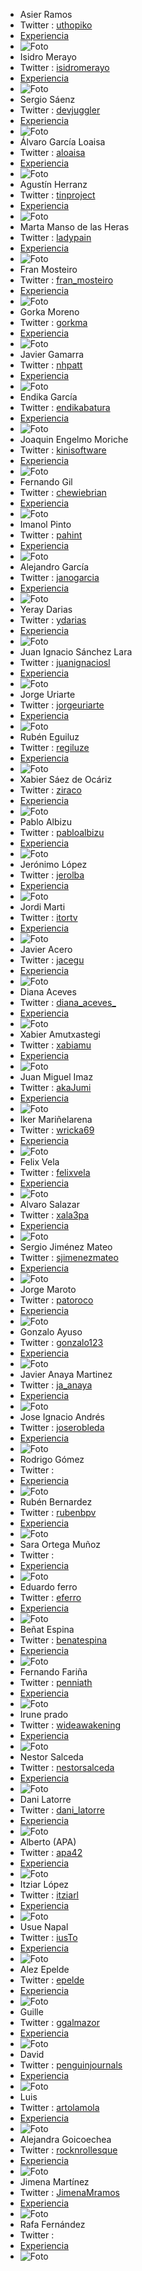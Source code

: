 - Asier Ramos
- Twitter : [uthopiko](https://twitter.com/{e.gsx$twitter.$t})
- [Experiencia](http:://ftt.programania.net/experiencias/1.html) 
- ![Foto](https://pbs.twimg.com/profile_images/971153364376588289/Ebl9mPp4_400x400.jpg)
- Isidro Merayo
- Twitter : [isidromerayo](https://twitter.com/{e.gsx$twitter.$t})
- [Experiencia](http:://ftt.programania.net/experiencias/2.html) 
- ![Foto]()
- Sergio Sáenz
- Twitter : [devjuggler](https://twitter.com/{e.gsx$twitter.$t})
- [Experiencia](http:://ftt.programania.net/experiencias/3.html) 
- ![Foto]()
- Álvaro García Loaisa
- Twitter : [aloaisa](https://twitter.com/{e.gsx$twitter.$t})
- [Experiencia](http:://ftt.programania.net/experiencias/4.html) 
- ![Foto]()
- Agustín Herranz
- Twitter : [tinproject](https://twitter.com/{e.gsx$twitter.$t})
- [Experiencia](http:://ftt.programania.net/experiencias/5.html) 
- ![Foto]()
- Marta Manso de las Heras
- Twitter : [ladypain](https://twitter.com/{e.gsx$twitter.$t})
- [Experiencia](http:://ftt.programania.net/experiencias/6.html) 
- ![Foto]()
- Fran Mosteiro
- Twitter : [fran_mosteiro](https://twitter.com/{e.gsx$twitter.$t})
- [Experiencia](http:://ftt.programania.net/experiencias/7.html) 
- ![Foto]()
- Gorka Moreno
- Twitter : [gorkma](https://twitter.com/{e.gsx$twitter.$t})
- [Experiencia](http:://ftt.programania.net/experiencias/8.html) 
- ![Foto]()
- Javier Gamarra
- Twitter : [nhpatt](https://twitter.com/{e.gsx$twitter.$t})
- [Experiencia](http:://ftt.programania.net/experiencias/9.html) 
- ![Foto]()
- Endika García
- Twitter : [endikabatura](https://twitter.com/{e.gsx$twitter.$t})
- [Experiencia](http:://ftt.programania.net/experiencias/10.html) 
- ![Foto]()
- Joaquin Engelmo Moriche
- Twitter : [kinisoftware](https://twitter.com/{e.gsx$twitter.$t})
- [Experiencia](http:://ftt.programania.net/experiencias/11.html) 
- ![Foto]()
- Fernando Gil
- Twitter : [chewiebrian](https://twitter.com/{e.gsx$twitter.$t})
- [Experiencia](http:://ftt.programania.net/experiencias/12.html) 
- ![Foto]()
- Imanol Pinto
- Twitter : [pahint](https://twitter.com/{e.gsx$twitter.$t})
- [Experiencia](http:://ftt.programania.net/experiencias/13.html) 
- ![Foto]()
- Alejandro García
- Twitter : [janogarcia](https://twitter.com/{e.gsx$twitter.$t})
- [Experiencia](http:://ftt.programania.net/experiencias/14.html) 
- ![Foto]()
- Yeray Darias 
- Twitter : [ydarias](https://twitter.com/{e.gsx$twitter.$t})
- [Experiencia](http:://ftt.programania.net/experiencias/15.html) 
- ![Foto]()
- Juan Ignacio Sánchez Lara
- Twitter : [juanignaciosl](https://twitter.com/{e.gsx$twitter.$t})
- [Experiencia](http:://ftt.programania.net/experiencias/16.html) 
- ![Foto]()
- Jorge Uriarte
- Twitter : [jorgeuriarte](https://twitter.com/{e.gsx$twitter.$t})
- [Experiencia](http:://ftt.programania.net/experiencias/17.html) 
- ![Foto]()
- Rubén Eguiluz
- Twitter : [regiluze](https://twitter.com/{e.gsx$twitter.$t})
- [Experiencia](http:://ftt.programania.net/experiencias/18.html) 
- ![Foto]()
- Xabier Sáez de Ocáriz
- Twitter : [ziraco](https://twitter.com/{e.gsx$twitter.$t})
- [Experiencia](http:://ftt.programania.net/experiencias/19.html) 
- ![Foto]()
- Pablo Albizu
- Twitter : [pabloalbizu](https://twitter.com/{e.gsx$twitter.$t})
- [Experiencia](http:://ftt.programania.net/experiencias/20.html) 
- ![Foto]()
- Jerónimo López
- Twitter : [jerolba](https://twitter.com/{e.gsx$twitter.$t})
- [Experiencia](http:://ftt.programania.net/experiencias/21.html) 
- ![Foto]()
- Jordi Marti
- Twitter : [itortv](https://twitter.com/{e.gsx$twitter.$t})
- [Experiencia](http:://ftt.programania.net/experiencias/22.html) 
- ![Foto]()
- Javier Acero
- Twitter : [jacegu](https://twitter.com/{e.gsx$twitter.$t})
- [Experiencia](http:://ftt.programania.net/experiencias/23.html) 
- ![Foto]()
- Diana Aceves
- Twitter : [diana_aceves_](https://twitter.com/{e.gsx$twitter.$t})
- [Experiencia](http:://ftt.programania.net/experiencias/24.html) 
- ![Foto]()
- Xabier Amutxastegi
- Twitter : [xabiamu](https://twitter.com/{e.gsx$twitter.$t})
- [Experiencia](http:://ftt.programania.net/experiencias/25.html) 
- ![Foto]()
- Juan Miguel Imaz
- Twitter : [akaJumi](https://twitter.com/{e.gsx$twitter.$t})
- [Experiencia](http:://ftt.programania.net/experiencias/26.html) 
- ![Foto]()
- Iker Mariñelarena 
- Twitter : [wricka69](https://twitter.com/{e.gsx$twitter.$t})
- [Experiencia](http:://ftt.programania.net/experiencias/27.html) 
- ![Foto]()
- Felix Vela
- Twitter : [felixvela](https://twitter.com/{e.gsx$twitter.$t})
- [Experiencia](http:://ftt.programania.net/experiencias/28.html) 
- ![Foto]()
- Alvaro Salazar
- Twitter : [xala3pa](https://twitter.com/{e.gsx$twitter.$t})
- [Experiencia](http:://ftt.programania.net/experiencias/29.html) 
- ![Foto]()
- Sergio Jiménez Mateo
- Twitter : [sjimenezmateo](https://twitter.com/{e.gsx$twitter.$t})
- [Experiencia](http:://ftt.programania.net/experiencias/30.html) 
- ![Foto]()
- Jorge Maroto
- Twitter : [patoroco](https://twitter.com/{e.gsx$twitter.$t})
- [Experiencia](http:://ftt.programania.net/experiencias/31.html) 
- ![Foto]()
- Gonzalo Ayuso
- Twitter : [gonzalo123](https://twitter.com/{e.gsx$twitter.$t})
- [Experiencia](http:://ftt.programania.net/experiencias/32.html) 
- ![Foto]()
- Javier Anaya Martinez
- Twitter : [ja_anaya](https://twitter.com/{e.gsx$twitter.$t})
- [Experiencia](http:://ftt.programania.net/experiencias/33.html) 
- ![Foto]()
- Jose Ignacio Andrés
- Twitter : [joserobleda](https://twitter.com/{e.gsx$twitter.$t})
- [Experiencia](http:://ftt.programania.net/experiencias/34.html) 
- ![Foto]()
- Rodrigo Gómez
- Twitter : [](https://twitter.com/{e.gsx$twitter.$t})
- [Experiencia](http:://ftt.programania.net/experiencias/35.html) 
- ![Foto]()
- Rubén Bernardez
- Twitter : [rubenbpv](https://twitter.com/{e.gsx$twitter.$t})
- [Experiencia](http:://ftt.programania.net/experiencias/36.html) 
- ![Foto]()
- Sara Ortega Muñoz
- Twitter : [](https://twitter.com/{e.gsx$twitter.$t})
- [Experiencia](http:://ftt.programania.net/experiencias/37.html) 
- ![Foto]()
- Eduardo ferro
- Twitter : [eferro](https://twitter.com/{e.gsx$twitter.$t})
- [Experiencia](http:://ftt.programania.net/experiencias/38.html) 
- ![Foto]()
- Beñat Espina
- Twitter : [benatespina](https://twitter.com/{e.gsx$twitter.$t})
- [Experiencia](http:://ftt.programania.net/experiencias/39.html) 
- ![Foto]()
- Fernando Fariña
- Twitter : [penniath](https://twitter.com/{e.gsx$twitter.$t})
- [Experiencia](http:://ftt.programania.net/experiencias/40.html) 
- ![Foto]()
- Irune prado
- Twitter : [wideawakening](https://twitter.com/{e.gsx$twitter.$t})
- [Experiencia](http:://ftt.programania.net/experiencias/41.html) 
- ![Foto]()
- Nestor Salceda
- Twitter : [nestorsalceda](https://twitter.com/{e.gsx$twitter.$t})
- [Experiencia](http:://ftt.programania.net/experiencias/42.html) 
- ![Foto]()
- Dani Latorre
- Twitter : [dani_latorre](https://twitter.com/{e.gsx$twitter.$t})
- [Experiencia](http:://ftt.programania.net/experiencias/43.html) 
- ![Foto]()
- Alberto (APA)
- Twitter : [apa42](https://twitter.com/{e.gsx$twitter.$t})
- [Experiencia](http:://ftt.programania.net/experiencias/44.html) 
- ![Foto]()
- Itziar López
- Twitter : [itziarl](https://twitter.com/{e.gsx$twitter.$t})
- [Experiencia](http:://ftt.programania.net/experiencias/45.html) 
- ![Foto]()
- Usue Napal
- Twitter : [iusTo](https://twitter.com/{e.gsx$twitter.$t})
- [Experiencia](http:://ftt.programania.net/experiencias/46.html) 
- ![Foto]()
- Alez Epelde
- Twitter : [epelde](https://twitter.com/{e.gsx$twitter.$t})
- [Experiencia](http:://ftt.programania.net/experiencias/47.html) 
- ![Foto]()
- Guille
- Twitter : [ggalmazor](https://twitter.com/{e.gsx$twitter.$t})
- [Experiencia](http:://ftt.programania.net/experiencias/48.html) 
- ![Foto]()
- David
- Twitter : [penguinjournals](https://twitter.com/{e.gsx$twitter.$t})
- [Experiencia](http:://ftt.programania.net/experiencias/49.html) 
- ![Foto]()
- Luis
- Twitter : [artolamola](https://twitter.com/{e.gsx$twitter.$t})
- [Experiencia](http:://ftt.programania.net/experiencias/50.html) 
- ![Foto]()
- Alejandra Goicoechea 
- Twitter : [rocknrollesque](https://twitter.com/{e.gsx$twitter.$t})
- [Experiencia](http:://ftt.programania.net/experiencias/51.html) 
- ![Foto]()
- Jimena Martínez
- Twitter : [JimenaMramos](https://twitter.com/{e.gsx$twitter.$t})
- [Experiencia](http:://ftt.programania.net/experiencias/52.html) 
- ![Foto]()
- Rafa Fernández
- Twitter : [](https://twitter.com/{e.gsx$twitter.$t})
- [Experiencia](http:://ftt.programania.net/experiencias/53.html) 
- ![Foto]()
